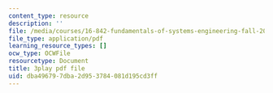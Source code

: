 ```yaml
---
content_type: resource
description: ''
file: /media/courses/16-842-fundamentals-of-systems-engineering-fall-2015/dba496797dba2d953784081d195cd3ff_rpGJsC5INd4.pdf
file_type: application/pdf
learning_resource_types: []
ocw_type: OCWFile
resourcetype: Document
title: 3play pdf file
uid: dba49679-7dba-2d95-3784-081d195cd3ff
---
```

